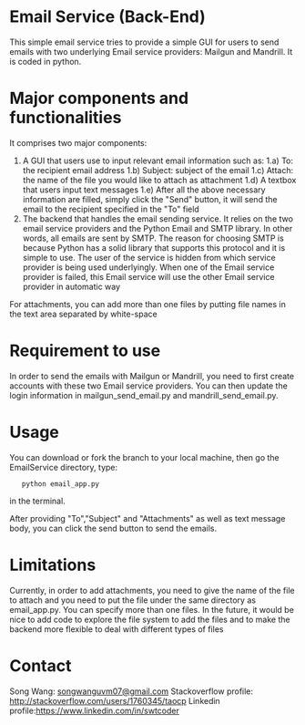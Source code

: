 
Email Service (Back-End)
=============
This simple email service tries to provide a simple GUI for users to send emails with two underlying 
Email service providers: Mailgun and Mandrill. It is coded in python. 


Major components and functionalities
====================================
It comprises two major components:
1. A GUI that users use to input relevant email information such as:
    1.a) To: the recipient email address
    1.b) Subject: subject of the email
    1.c) Attach: the name of the file you would like to attach as attachment
    1.d) A textbox that users input text messages
    1.e) After all the above necessary information are filled, simply click the "Send" button, it will send the email to
         the recipient specified in the "To" field
2. The backend that handles the email sending service. It relies on the two email service providers and the Python Email and SMTP library.
In other words, all emails are sent by SMTP. The reason for choosing SMTP is because Python has a solid library that supports this protocol
and it is simple to use. The user of the service is hidden from which service provider is being used underlyingly. When one of the Email 
service provider is failed, this Email service will use the other Email service provider in automatic way

For attachments, you can add more than one files by putting file names in the text area separated by white-space


Requirement to use
==================
In order to send the emails with Mailgun or Mandrill, you need to first create accounts with these two Email service providers.
You can then update the login information in mailgun_send_email.py and mandrill_send_email.py.

Usage
=====
You can download or fork the branch to your local machine, then go the EmailService directory, type:
       
       python email_app.py 

in the terminal. 

After providing "To","Subject" and "Attachments" as well as text message body, you can click the send button to send the emails.


Limitations
===========
Currently, in order to add attachments, you need to give the name of the file to attach and you need to put the file 
under the same directory as email_app.py. You can specify more than one files.
In the future, it would be nice to add code to explore the file system to add the files
and to make the backend more flexible to deal with different types of files


Contact
========
Song Wang: songwanguvm07@gmail.com
Stackoverflow profile: http://stackoverflow.com/users/1760345/taocp
Linkedin profile:https://www.linkedin.com/in/swtcoder
